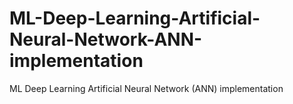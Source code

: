 # ML-Deep-Learning-Artificial-Neural-Network-ANN-implementation
ML Deep Learning Artificial Neural Network (ANN) implementation
